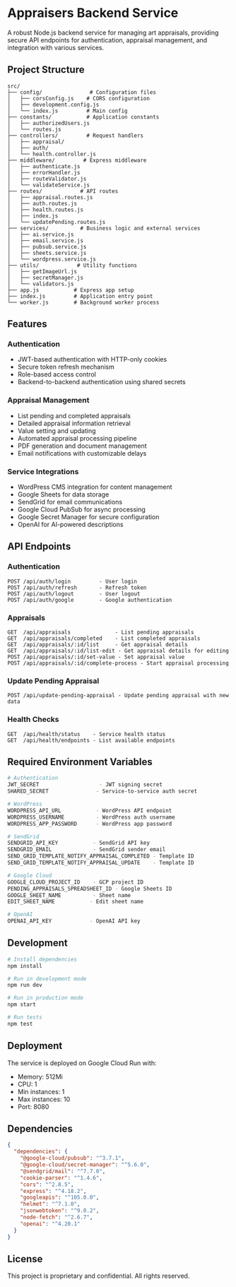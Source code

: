 # Appraisers Backend Service

A robust Node.js backend service for managing art appraisals, providing secure API endpoints for authentication, appraisal management, and integration with various services.

## Project Structure

```
src/
├── config/               # Configuration files
│   ├── corsConfig.js    # CORS configuration
│   ├── development.config.js
│   └── index.js         # Main config
├── constants/           # Application constants
│   ├── authorizedUsers.js
│   └── routes.js
├── controllers/         # Request handlers
│   ├── appraisal/
│   ├── auth/
│   └── health.controller.js
├── middleware/         # Express middleware
│   ├── authenticate.js
│   ├── errorHandler.js
│   ├── routeValidator.js
│   └── validateService.js
├── routes/            # API routes
│   ├── appraisal.routes.js
│   ├── auth.routes.js
│   ├── health.routes.js
│   ├── index.js
│   └── updatePending.routes.js
├── services/          # Business logic and external services
│   ├── ai.service.js
│   ├── email.service.js
│   ├── pubsub.service.js
│   ├── sheets.service.js
│   └── wordpress.service.js
├── utils/            # Utility functions
│   ├── getImageUrl.js
│   ├── secretManager.js
│   └── validators.js
├── app.js           # Express app setup
├── index.js         # Application entry point
└── worker.js        # Background worker process
```

## Features

### Authentication
- JWT-based authentication with HTTP-only cookies
- Secure token refresh mechanism
- Role-based access control
- Backend-to-backend authentication using shared secrets

### Appraisal Management
- List pending and completed appraisals
- Detailed appraisal information retrieval
- Value setting and updating
- Automated appraisal processing pipeline
- PDF generation and document management
- Email notifications with customizable delays

### Service Integrations
- WordPress CMS integration for content management
- Google Sheets for data storage
- SendGrid for email communications
- Google Cloud PubSub for async processing
- Google Secret Manager for secure configuration
- OpenAI for AI-powered descriptions

## API Endpoints

### Authentication
```
POST /api/auth/login         - User login
POST /api/auth/refresh       - Refresh token
POST /api/auth/logout        - User logout
POST /api/auth/google        - Google authentication
```

### Appraisals
```
GET  /api/appraisals              - List pending appraisals
GET  /api/appraisals/completed    - List completed appraisals
GET  /api/appraisals/:id/list     - Get appraisal details
GET  /api/appraisals/:id/list-edit - Get appraisal details for editing
POST /api/appraisals/:id/set-value - Set appraisal value
POST /api/appraisals/:id/complete-process - Start appraisal processing
```

### Update Pending Appraisal
```
POST /api/update-pending-appraisal - Update pending appraisal with new data
```

### Health Checks
```
GET  /api/health/status    - Service health status
GET  /api/health/endpoints - List available endpoints
```

## Required Environment Variables

```bash
# Authentication
JWT_SECRET                   - JWT signing secret
SHARED_SECRET               - Service-to-service auth secret

# WordPress
WORDPRESS_API_URL           - WordPress API endpoint
WORDPRESS_USERNAME          - WordPress auth username
WORDPRESS_APP_PASSWORD      - WordPress app password

# SendGrid
SENDGRID_API_KEY           - SendGrid API key
SENDGRID_EMAIL             - SendGrid sender email
SEND_GRID_TEMPLATE_NOTIFY_APPRAISAL_COMPLETED - Template ID
SEND_GRID_TEMPLATE_NOTIFY_APPRAISAL_UPDATE    - Template ID

# Google Cloud
GOOGLE_CLOUD_PROJECT_ID    - GCP project ID
PENDING_APPRAISALS_SPREADSHEET_ID - Google Sheets ID
GOOGLE_SHEET_NAME          - Sheet name
EDIT_SHEET_NAME           - Edit sheet name

# OpenAI
OPENAI_API_KEY            - OpenAI API key
```

## Development

```bash
# Install dependencies
npm install

# Run in development mode
npm run dev

# Run in production mode
npm start

# Run tests
npm test
```

## Deployment

The service is deployed on Google Cloud Run with:
- Memory: 512Mi
- CPU: 1
- Min instances: 1
- Max instances: 10
- Port: 8080

## Dependencies

```json
{
  "dependencies": {
    "@google-cloud/pubsub": "^3.7.1",
    "@google-cloud/secret-manager": "^5.6.0",
    "@sendgrid/mail": "^7.7.0",
    "cookie-parser": "^1.4.6",
    "cors": "^2.8.5",
    "express": "^4.18.2",
    "googleapis": "^105.0.0",
    "helmet": "^7.1.0",
    "jsonwebtoken": "^9.0.2",
    "node-fetch": "^2.6.7",
    "openai": "^4.20.1"
  }
}
```

## License

This project is proprietary and confidential. All rights reserved.